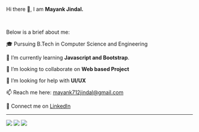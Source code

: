 <p align="left">Hi there 👋, I am <b>Mayank Jindal.</b></p><br>

<p align="left">Below is a brief about me:</b>

<p align="left">🎓 Pursuing B.Tech in Computer Science and Engineering</b>

<p align="left">🌱 I’m currently learning <b>Javascript and Bootstrap</b>.</p>

<p align="left">👯 I’m looking to collaborate on <b>Web based Project</b>
  
<p align="left">🤔 I’m looking for help with <b>UI/UX</b></p>

<p align="left">📫 Reach me here: <a href="mailto :mayank712jindal@gmail.com">mayank712jindal@gmail.com</a></p>

<p align="left">🔗 Connect me on <a href="www.linkedin.com/in/mayank712jindal">LinkedIn</a></p>
<hr style="height="0.5px">

<div align="left">
<a href="https://www.instagram.com/mayank712jindal/"><img src="https://img.icons8.com/fluent/48/000000/instagram-new.png"/></a>
<a href="https://twitter.com/mayank712jindal"><img src="https://img.icons8.com/fluent/48/000000/twitter.png"/></a>
<a href="mailto: mayank712jindal@gmail.com"><img src="https://img.icons8.com/fluent/48/000000/gmail.png"/></a>
</div>
